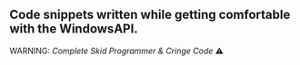 ## Code snippets written while getting comfortable with the WindowsAPI. 

WARNING: _Complete Skid Programmer & Cringe Code_ ⚠️
